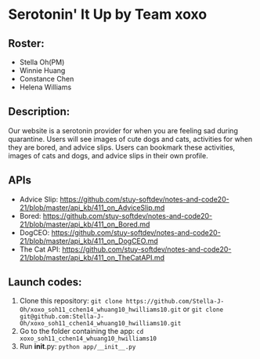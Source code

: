 # Serotonin' It Up by Team xoxo

## Roster:
- Stella Oh(PM)
- Winnie Huang
- Constance Chen
- Helena Williams

## Description:
Our website is a serotonin provider for when you are feeling sad during quarantine. Users will see images of cute dogs and cats, activities for when they are bored, and advice slips. Users can bookmark these activities, images of cats and dogs, and advice slips  in their own profile.

## APIs
- Advice Slip: https://github.com/stuy-softdev/notes-and-code20-21/blob/master/api_kb/411_on_AdviceSlip.md
- Bored: https://github.com/stuy-softdev/notes-and-code20-21/blob/master/api_kb/411_on_Bored.md
- DogCEO: https://github.com/stuy-softdev/notes-and-code20-21/blob/master/api_kb/411_on_DogCEO.md
- The Cat API: https://github.com/stuy-softdev/notes-and-code20-21/blob/master/api_kb/411_on_TheCatAPI.md

## Launch codes:
1. Clone this repository: `git clone https://github.com/Stella-J-Oh/xoxo_soh11_cchen14_whuang10_hwilliams10.git` or `git clone git@github.com:Stella-J-Oh/xoxo_soh11_cchen14_whuang10_hwilliams10.git`
2. Go to the folder containing the app: `cd xoxo_soh11_cchen14_whuang10_hwilliams10`
3. Run __init__.py: `python app/__init__.py`
